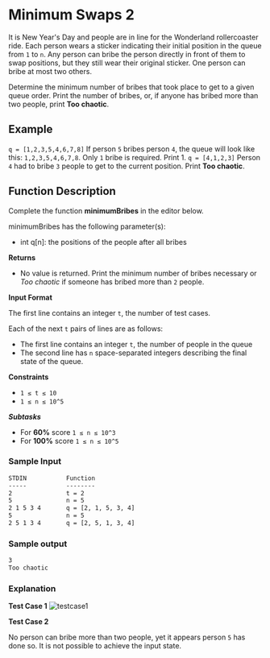 # Minimum Swaps 2
It is New Year's Day and people are in line for the Wonderland rollercoaster ride. Each person wears a sticker indicating their initial position in the queue from  `1` to `n`. Any person can bribe the person directly in front of them to swap positions, but they still wear their original sticker. One person can bribe at most two others.

Determine the minimum number of bribes that took place to get to a given queue order. Print the number of bribes, or, if anyone has bribed more than two people, print **Too chaotic**.
## Example
`q = [1,2,3,5,4,6,7,8]`
If person `5` bribes person `4`, the queue will look like this: `1,2,3,5,4,6,7,8`. Only `1` bribe is required. Print 1.
`q = [4,1,2,3]`
Person `4` had to bribe `3` people to get to the current position. Print **Too chaotic**.

## Function Description

Complete the function **minimumBribes** in the editor below.

minimumBribes has the following parameter(s):

- int q[n]: the positions of the people after all bribes

**Returns**
- No value is returned. Print the minimum number of bribes necessary or *Too chaotic* if someone has bribed more than `2` people.

**Input Format**

The first line contains an integer `t`, the number of test cases.

Each of the next `t` pairs of lines are as follows:

- The first line contains an integer `t`, the number of people in the queue
- The second line has `n` space-separated integers describing the final state of the queue.

**Constraints**

   - `1 ≤ t ≤ 10`
   - `1 ≤ n ≤ 10^5`
   
***Subtasks***

   - For **60%** score `1 ≤ n ≤ 10^3`
   - For **100%** score `1 ≤ n ≤ 10^5`

### Sample Input
```html
STDIN           Function
-----           --------
2               t = 2
5               n = 5
2 1 5 3 4       q = [2, 1, 5, 3, 4]
5               n = 5
2 5 1 3 4       q = [2, 5, 1, 3, 4]
```
### Sample output
```html
3
Too chaotic
```
### Explanation
**Test Case 1**
![testcase1](image.png)

**Test Case 2**

No person can bribe more than two people, yet it appears person `5` has done so. It is not possible to achieve the input state.